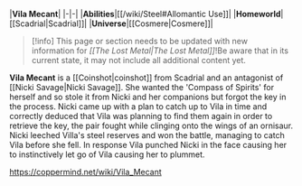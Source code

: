 |**Vila Mecant**|
|-|-|
|**Abilities**|[[/wiki/Steel#Allomantic Use]]|
|**Homeworld**|[[Scadrial\|Scadrial]]|
|**Universe**|[[Cosmere\|Cosmere]]|

> [!info] This page or section needs to be updated with new information for *[[The Lost Metal\|The Lost Metal]]*!Be aware that in its current state, it may not include all additional content yet.

**Vila Mecant** is a [[Coinshot\|coinshot]] from Scadrial and an antagonist of [[Nicki Savage\|Nicki Savage]].
She wanted the 'Compass of Spirits' for herself and so stole it from Nicki and her companions but forgot the key in the process. Nicki came up with a plan to catch up to Vila in time and correctly deduced that Vila was planning to find them again in order to retrieve the key, the pair fought while clinging onto the wings of an ornisaur. Nicki leeched Villa's steel reserves and won the battle, managing to catch Vila before she fell. In response Vila punched Nicki in the face causing her to instinctively let go of Vila causing her to plummet.



https://coppermind.net/wiki/Vila_Mecant